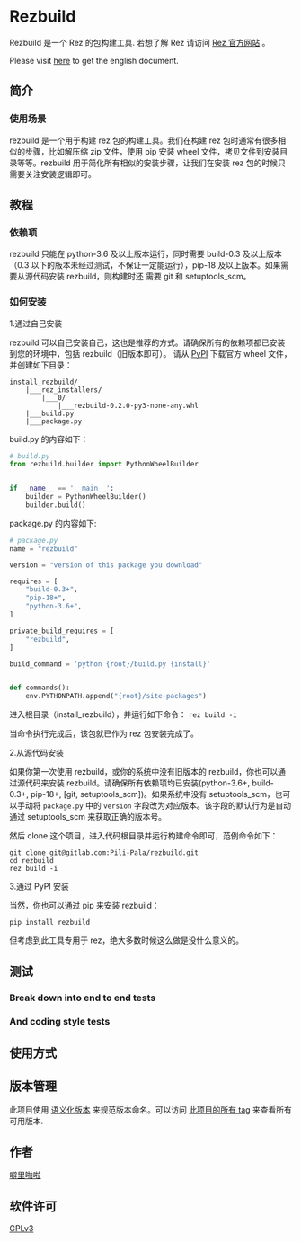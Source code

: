 # Rezbuild

Rezbuild 是一个 Rez 的包构建工具. 若想了解 Rez 请访问
[Rez 官方网站](https://github.com/nerdvegas/rez) 。

Please visit
[here](https://gitlab.com/Pili-Pala/rezbuild/-/blob/main/README.md)
to get the english document.

## 简介

### 使用场景

rezbuild 是一个用于构建 rez 包的构建工具。我们在构建 rez 
包时通常有很多相似的步骤，比如解压缩 zip 文件，使用 pip 安装 wheel 
文件，拷贝文件到安装目录等等。rezbuild 用于简化所有相似的安装步骤，让我们在安装 rez 
包的时候只需要关注安装逻辑即可。

## 教程

### 依赖项

rezbuild 只能在 python-3.6 及以上版本运行，同时需要 build-0.3 及以上版本（0.3
以下的版本未经过测试，不保证一定能运行），pip-18 及以上版本。如果需要从源代码安装 
rezbuild，则构建时还 需要 git 和 setuptools_scm。

### 如何安装

1.通过自己安装

rezbuild 
可以自己安装自己，这也是推荐的方式。请确保所有的依赖项都已安装到您的环境中，包括 
rezbuild（旧版本即可）。
请从  [PyPI](https://pypi.org/project/rezbuild/#files) 下载官方 wheel 
文件，并创建如下目录：

```text
install_rezbuild/
    |___rez_installers/
        |___0/
            |___rezbuild-0.2.0-py3-none-any.whl
    |___build.py
    |___package.py
```

build.py 的内容如下：

```python
# build.py
from rezbuild.builder import PythonWheelBuilder


if __name__ == '__main__':
    builder = PythonWheelBuilder()
    builder.build()
```

package.py 的内容如下:

```python
# package.py
name = "rezbuild"

version = "version of this package you download"

requires = [
    "build-0.3+",
    "pip-18+",
    "python-3.6+",
]

private_build_requires = [
    "rezbuild",
]

build_command = 'python {root}/build.py {install}'


def commands():
    env.PYTHONPATH.append("{root}/site-packages")
```

进入根目录（install_rezbuild），并运行如下命令：
`rez build -i`

当命令执行完成后，该包就已作为 rez 包安装完成了。

2.从源代码安装

如果你第一次使用 rezbuild，或你的系统中没有旧版本的 rezbuild，你也可以通过源代码来安装
rezbuild。请确保所有依赖项均已安装(python-3.6+, build-0.3+, pip-18+,
[git, setuptools_scm])。如果系统中没有 setuptools_scm，也可以手动将 `package.py` 中的
`version` 字段改为对应版本。该字段的默认行为是自动通过 setuptools_scm 来获取正确的版本号。

然后 clone 这个项目，进入代码根目录并运行构建命令即可，范例命令如下：

```shell
git clone git@gitlab.com:Pili-Pala/rezbuild.git
cd rezbuild
rez build -i
```

3.通过 PyPI 安装

当然，你也可以通过 pip 来安装 rezbuild：

```shell
pip install rezbuild
```

但考虑到此工具专用于 rez，绝大多数时候这么做是没什么意义的。 

## 测试

### Break down into end to end tests

### And coding style tests

## 使用方式

## 版本管理

此项目使用 [语义化版本](http://semver.org/) 来规范版本命名。可以访问
[此项目的所有 tag](https://gitlab.com/Pili-Pala/rezbuild/tags) 来查看所有可用版本.

## 作者
[噼里啪啦](https://gitlab.com/Pili-Pala)

## 软件许可
[GPLv3](https://www.gnu.org/licenses/gpl-3.0.txt)
